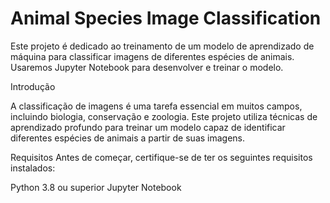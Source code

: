 # Animal Species Image Classification
Este projeto é dedicado ao treinamento de um modelo de aprendizado de máquina para classificar imagens de diferentes espécies de animais. Usaremos Jupyter Notebook para desenvolver e treinar o modelo.



Introdução

A classificação de imagens é uma tarefa essencial em muitos campos, incluindo biologia, conservação e zoologia. Este projeto utiliza técnicas de aprendizado profundo para treinar um modelo capaz de identificar diferentes espécies de animais a partir de suas imagens.

Requisitos
Antes de começar, certifique-se de ter os seguintes requisitos instalados:

Python 3.8 ou superior
Jupyter Notebook
